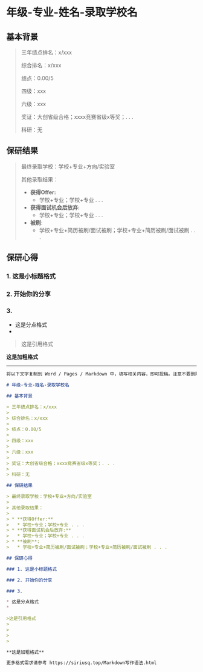 # 年级-专业-姓名-录取学校名

## 基本背景

> 三年绩点排名：x/xxx
>
> 综合排名：x/xxx
>
> 绩点：0.00/5
>
> 四级：xxx
>
> 六级：xxx
>
> 奖证：大创省级合格；xxxx竞赛省级x等奖；. . . 
>
> 科研：无

## 保研结果

> 最终录取学校：学校+专业+方向/实验室
>
> 其他录取结果：
>
> * **获得Offer:**
>   * 学校+专业；学校+专业 . . .
> * **获得面试机会后放弃:**
>   * 学校+专业；学校+专业 . . .
> * **被刷**:
>   * 学校+专业+简历被刷/面试被刷；学校+专业+简历被刷/面试被刷 . . .

## 保研心得

### 1. 这是小标题格式

### 2. 开始你的分享

### 3. 

* 这是分点格式
* 

>这是引用格式
>
>
>
>

**这是加粗格式**

-------------------



```markdown
将以下文字复制到 Word / Pages / Markdown 中，填写相关内容，即可投稿。注意不要删除 # > * 等用于格式排版的字符。

# 年级-专业-姓名-录取学校名

## 基本背景

> 三年绩点排名：x/xxx
>
> 综合排名：x/xxx
>
> 绩点：0.00/5
>
> 四级：xxx
>
> 六级：xxx
>
> 奖证：大创省级合格；xxxx竞赛省级x等奖；. . . 
>
> 科研：无

## 保研结果

> 最终录取学校：学校+专业+方向/实验室
>
> 其他录取结果：
>
> * **获得Offer:**
>   * 学校+专业；学校+专业 . . .
> * **获得面试机会后放弃:**
>   * 学校+专业；学校+专业 . . .
> * **被刷**:
>   * 学校+专业+简历被刷/面试被刷；学校+专业+简历被刷/面试被刷 . . .

## 保研心得

### 1. 这是小标题格式

### 2. 开始你的分享

### 3. 

* 这是分点格式
* 

>这是引用格式
>
>
>
>

**这是加粗格式**

更多格式需求请参考 https://siriusq.top/Markdown写作语法.html
```

